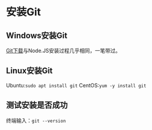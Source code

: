 # 安装Git
## Windows安装Git
[Git下载](https://git-scm.com/downloads)与Node.JS安装过程几乎相同，一笔带过。

## Linux安装Git
Ubuntu:`sudo apt install git`
CentOS:`yum -y install git`

## 测试安装是否成功

终端输入：`git --version`